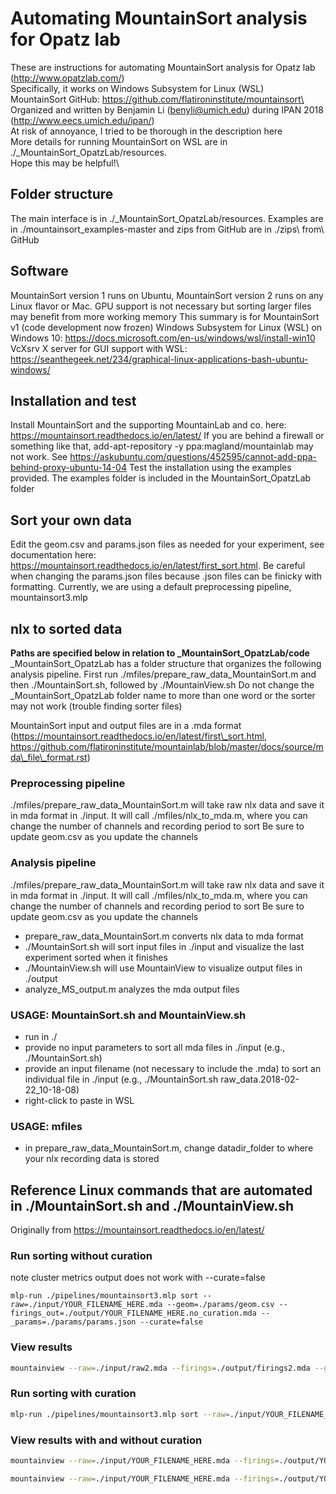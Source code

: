 # Automating MountainSort analysis for Opatz lab
These are instructions for automating MountainSort analysis for Opatz lab (http://www.opatzlab.com/)\
Specifically, it works on Windows Subsystem for Linux (WSL)\
MountainSort GitHub: https://github.com/flatironinstitute/mountainsort\
Organized and written by Benjamin Li (benyli@umich.edu) during IPAN 2018 (http://www.eecs.umich.edu/ipan/)\
At risk of annoyance, I tried to be thorough in the description here\
More details for running MountainSort on WSL are in ./_MountainSort_OpatzLab/resources.\
Hope this may be helpful!\

## Folder structure
The main interface is in ./\_MountainSort\_OpatzLab/resources. Examples are in ./mountainsort_examples-master and zips from GitHub are in ./zips\ from\ GitHub

## Software
MountainSort version 1 runs on Ubuntu, MountainSort version 2 runs on any Linux flavor or Mac. GPU support is not necessary but sorting larger files may benefit from more working memory
This summary is for MountainSort v1 (code development now frozen)
Windows Subsystem for Linux (WSL) on Windows 10: https://docs.microsoft.com/en-us/windows/wsl/install-win10
VcXsrv X server for GUI support with WSL: https://seanthegeek.net/234/graphical-linux-applications-bash-ubuntu-windows/

## Installation and test
Install MountainSort and the supporting MountainLab and co. here: https://mountainsort.readthedocs.io/en/latest/
If you are behind a firewall or something like that, add-apt-repository -y ppa:magland/mountainlab may not work. See https://askubuntu.com/questions/452595/cannot-add-ppa-behind-proxy-ubuntu-14-04
Test the installation using the examples provided. The examples folder is included in the MountainSort_OpatzLab folder

## Sort your own data
Edit the geom.csv and params.json files as needed for your experiment, see documentation here: https://mountainsort.readthedocs.io/en/latest/first_sort.html.
Be careful when changing the params.json files because .json files can be finicky with formatting. Currently, we are using a default preprocessing pipeline, mountainsort3.mlp

## nlx to sorted data
**Paths are specified below in relation to _MountainSort_OpatzLab/code**
_MountainSort_OpatzLab has a folder structure that organizes the following analysis pipeline. First run ./mfiles/prepare\_raw\_data\_MountainSort.m and then ./MountainSort.sh, followed by ./MountainView.sh
Do not change the \_MountainSort\_OpatzLab folder name to more than one word or the sorter may not work (trouble finding sorter files)

MountainSort input and output files are in a .mda format (https://mountainsort.readthedocs.io/en/latest/first\_sort.html, https://github.com/flatironinstitute/mountainlab/blob/master/docs/source/mda\_file\_format.rst)

### Preprocessing pipeline
./mfiles/prepare\_raw\_data\_MountainSort.m will take raw nlx data and save it in mda format in ./input. It will call ./mfiles/nlx_to_mda.m, where you can change the number of channels and recording period to sort
Be sure to update geom.csv as you update the channels

### Analysis pipeline
./mfiles/prepare_raw_data_MountainSort.m will take raw nlx data and save it in mda format in ./input. It will call ./mfiles/nlx_to_mda.m, where you can change the number of channels and recording period to sort
Be sure to update geom.csv as you update the channels
- prepare_raw_data_MountainSort.m converts nlx data to mda format
- ./MountainSort.sh will sort input files in ./input and visualize the last experiment sorted when it finishes
- ./MountainView.sh will use MountainView to visualize output files in ./output
- analyze_MS_output.m analyzes the mda output files

### USAGE: MountainSort.sh and MountainView.sh
- run in ./
- provide no input parameters to sort all mda files in ./input (e.g., ./MountainSort.sh)
- provide an input filename (not necessary to include the .mda) to sort an individual file in ./input (e.g., ./MountainSort.sh raw_data.2018-02-22_10-18-08)
- right-click to paste in WSL

### USAGE: mfiles
- in prepare\_raw\_data\_MountainSort.m, change datadir_folder to where your nlx recording data is stored

## Reference Linux commands that are automated in ./MountainSort.sh and ./MountainView.sh
Originally from https://mountainsort.readthedocs.io/en/latest/

### Run sorting without curation
note cluster metrics output does not work with --curate=false
```
mlp-run ./pipelines/mountainsort3.mlp sort --raw=./input/YOUR_FILENAME_HERE.mda --geom=./params/geom.csv --firings_out=./output/YOUR_FILENAME_HERE.no_curation.mda --_params=./params/params.json --curate=false
```

### View results
```bash
mountainview --raw=./input/raw2.mda --firings=./output/firings2.mda --geom=./params/geom.csv --samplerate=32000
```

### Run sorting with curation
```bash
mlp-run ./pipelines/mountainsort3.mlp sort --raw=./input/YOUR_FILENAME_HERE.mda --geom=./params/geom.csv --firings_out=./output/YOUR_FILENAME_HERE.with_curation.mda --_params=./params/params.json --curate=true --cluster_metrics_out=./output/cluster_metrics.YOUR_FILENAME_HERE.json
```

### View results with and without curation
```bash
mountainview --raw=./input/YOUR_FILENAME_HERE.mda --firings=./output/YOUR_FILENAME_HERE.no_curation.mda --geom=./params/geom.csv --samplerate=32000 --cluster_metrics=./output/cluster_metrics.YOUR_FILENAME_HERE.json
```

```bash
mountainview --raw=./input/YOUR_FILENAME_HERE.mda --firings=./output/YOUR_FILENAME_HERE.with_curation.mda --geom=./params/geom.csv --samplerate=32000 --cluster_metrics=./output/cluster_metrics.YOUR_FILENAME_HERE.json
```

